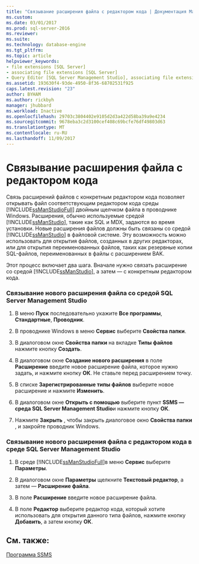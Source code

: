 ```yaml
---
title: "Связывание расширения файла с редактором кода | Документация Майкрософт"
ms.custom: 
ms.date: 03/01/2017
ms.prod: sql-server-2016
ms.reviewer: 
ms.suite: 
ms.technology: database-engine
ms.tgt_pltfrm: 
ms.topic: article
helpviewer_keywords:
- file extensions [SQL Server]
- associating file extensions [SQL Server]
- Query Editor [SQL Server Management Studio], associating file extensions
ms.assetid: 193630f4-93de-4950-8f36-68702531f925
caps.latest.revision: "23"
author: BYHAM
ms.author: rickbyh
manager: jhubbard
ms.workload: Inactive
ms.openlocfilehash: 29703c3804402e9105d2d3a422d58ba39a9e4234
ms.sourcegitcommit: 9678eba3c2d3100cef408c69bcfe76df49803d63
ms.translationtype: MT
ms.contentlocale: ru-RU
ms.lasthandoff: 11/09/2017
---
```

# <a name="associate-file-extensions-to-a-code-editor"></a>Связывание расширения файла с редактором кода
  Связь расширений файлов с конкретным редактором кода позволяет открывать файл соответствующим редактором кода среды [!INCLUDE[ssManStudioFull](../../includes/ssmanstudiofull-md.md)] двойным щелчком файла в проводнике Windows. Расширения, обычно используемые средой [!INCLUDE[ssManStudio](../../includes/ssmanstudio-md.md)], такие как SQL и MDX, задаются во время установки. Новые расширения файлов должны быть связаны со средой [!INCLUDE[ssManStudio](../../includes/ssmanstudio-md.md)] в файловой системе. Эту возможность можно использовать для открытия файлов, созданных в других редакторах, или для открытия переименованных файлов, таких как резервные копии SQL-файлов, переименованных в файлы с расширением BAK.  
  
 Этот процесс включает два шага. Вначале нужно связать расширение со средой [!INCLUDE[ssManStudio](../../includes/ssmanstudio-md.md)], а затем — с конкретным редактором кода.  
  
### <a name="to-associate-a-new-file-extension-with-sql-server-management-studio"></a>Связывание нового расширения файла со средой SQL Server Management Studio  
  
1.  В меню **Пуск** последовательно укажите **Все программы**, **Стандартные**, **Проводник**.  
  
2.  В проводнике Windows в меню **Сервис** выберите **Свойства папки**.  
  
3.  В диалоговом окне **Свойства папки** на вкладке **Типы файлов** нажмите кнопку **Создать**.  
  
4.  В диалоговом окне **Создание нового расширения** в поле **Расширение** введите новое расширение файла, которое нужно задать, и нажмите кнопку **ОК**. Не ставьте перед расширением точку.  
  
5.  В списке **Зарегистрированные типы файлов** выберите новое расширение и нажмите **Изменить**.  
  
6.  В диалоговом окне **Открыть с помощью** выберите пункт **SSMS — среда SQL Server Management Studio**и нажмите кнопку **ОК**.  
  
7.  Нажмите **Закрыть** , чтобы закрыть диалоговое окно **Свойства папки** , и закройте проводник Windows.  
  
### <a name="to-associate-a-new-file-extension-with-a-code-editor-in-sql-server-management-studio"></a>Связывание нового расширения файла с редактором кода в среде SQL Server Management Studio  
  
1.  В среде [!INCLUDE[ssManStudioFull](../../includes/ssmanstudiofull-md.md)]в меню **Сервис** выберите **Параметры**.  
  
2.  В диалоговом окне **Параметры** щелкните **Текстовый редактор**, а затем — **Расширение файла**.  
  
3.  В поле **Расширение** введите новое расширение файла.  
  
4.  В поле **Редактор** выберите редактор кода, который хотите использовать для открытия данного типа файлов, нажмите кнопку **Добавить**, а затем кнопку **ОК**.  
  
## <a name="see-also"></a>См. также:  
 [Программа SSMS](../../tools/sql-server-management-studio/ssms-utility.md)  
  
  
